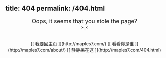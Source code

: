 title: 404
permalink: /404.html
---

<center>
<font size="4">Oops, it seems that you stole the page?</font><br/>>_<</center>
<br /><br />
<center>[[ 我要回主页 ]](http://maples7.com/)
[[ 看看你是谁 ]](http://maples7.com/about/)
[[ 静静呆在这 ]](http://maples7.com/404.html)</center>
